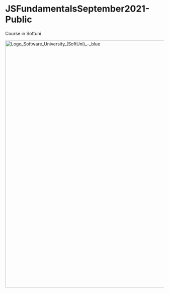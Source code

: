 # JSFundamentalsSeptember2021-Public
Course in Softuni

<img width="784" alt="Logo_Software_University_(SoftUni)_-_blue" src="https://github.com/IvanAngelov92/QAFundamentalsandManualTestingOctober2023Public/assets/32968611/165edb29-f066-432b-8fa9-3af5f233368f">
